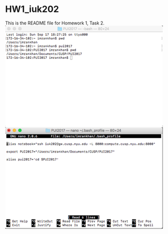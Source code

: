 # HW1_iuk202
This is the README file for Homework 1, Task 2.
![Alt text](screenshots/ssconfirmation.png)
![Alt text](screenshots/ssbash.png)
